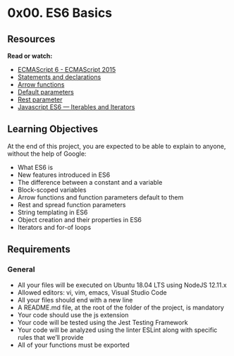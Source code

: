 # 0x00. ES6 Basics

## Resources
**Read or watch:**

* [ECMAScript 6 - ECMAScript 2015](https://www.w3schools.com/js/js_es6.asp)
* [Statements and declarations](https://developer.mozilla.org/en-US/docs/Web/JavaScript/Reference/Statements)
* [Arrow functions](https://developer.mozilla.org/en-US/docs/Web/JavaScript/Reference/Functions/Arrow_functions)
* [Default parameters](https://developer.mozilla.org/en-US/docs/Web/JavaScript/Reference/Functions/Default_parameters)
* [Rest parameter](https://developer.mozilla.org/en-US/docs/Web/JavaScript/Reference/Functions/rest_parameters)
* [Javascript ES6 — Iterables and Iterators](https://towardsdatascience.com/javascript-es6-iterables-and-iterators-de18b54f4d4?gi=4633ebf6951f)

## Learning Objectives
At the end of this project, you are expected to be able to explain to anyone, without the help of Google:

* What ES6 is
* New features introduced in ES6
* The difference between a constant and a variable
* Block-scoped variables
* Arrow functions and function parameters default to them
* Rest and spread function parameters
* String templating in ES6
* Object creation and their properties in ES6
* Iterators and for-of loops

## Requirements
### General
* All your files will be executed on Ubuntu 18.04 LTS using NodeJS 12.11.x
* Allowed editors: vi, vim, emacs, Visual Studio Code
* All your files should end with a new line
* A README.md file, at the root of the folder of the project, is mandatory
* Your code should use the js extension
* Your code will be tested using the Jest Testing Framework
* Your code will be analyzed using the linter ESLint along with specific rules that we’ll provide
* All of your functions must be exported
